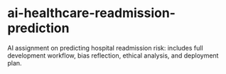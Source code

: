 # ai-healthcare-readmission-prediction
AI assignment on predicting hospital readmission risk: includes full development workflow, bias reflection, ethical analysis, and deployment plan.
